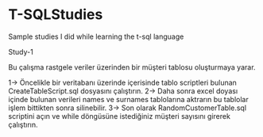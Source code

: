 # T-SQLStudies
Sample studies I did while learning the t-sql language

Study-1 

Bu çalışma rastgele veriler üzerinden bir müşteri tablosu oluşturmaya yarar.

1-> Öncelikle bir veritabanı üzerinde içerisinde tablo scriptleri bulunan CreateTableScript.sql dosyasını çalıştırın.
2-> Daha sonra excel doyası içinde bulunan verileri names ve surnames tablolarına aktrarın bu tablolar işlem bittikten sonra silinebilir.
3-> Son olarak RandomCustomerTable.sql scriptini açın ve while döngüsüne istediğiniz müşteri sayısını girerek çalıştırın.
